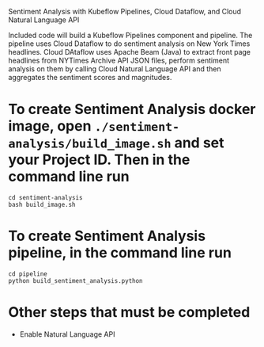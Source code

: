 Sentiment Analysis with Kubeflow Pipelines, Cloud Dataflow, and Cloud Natural Language API

Included code will build a Kubeflow Pipelines component and pipeline. The pipeline uses Cloud Dataflow to do sentiment analysis on New York Times headlines. Cloud DAtaflow uses Apache Beam (Java) to extract front page headlines from NYTimes Archive API JSON files, perform sentiment analysis on them by calling Cloud Natural Language API and then aggregates the sentiment scores and magnitudes.

# To create Sentiment Analysis docker image, open `./sentiment-analysis/build_image.sh` and set your Project ID. Then in the command line run

    cd sentiment-analysis
    bash build_image.sh

# To create Sentiment Analysis pipeline, in the command line run

    cd pipeline
    python build_sentiment_analysis.python

# Other steps that must be completed

* Enable Natural Language API

